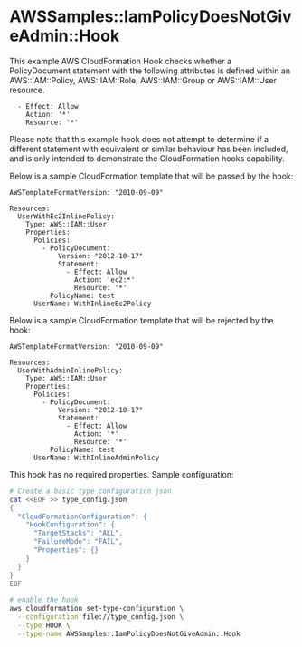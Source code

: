 # AWSSamples::IamPolicyDoesNotGiveAdmin::Hook

This example AWS CloudFormation Hook checks whether a PolicyDocument statement with the following attributes is defined within an AWS::IAM::Policy, AWS::IAM::Role, AWS::IAM::Group or AWS::IAM::User resource.
```
  - Effect: Allow
    Action: '*'
    Resource: '*'
```
Please note that this example hook does not attempt to determine if a different statement with equivalent or similar behaviour has been included, and is only intended to demonstrate the CloudFormation hooks capability.  

Below is a sample CloudFormation template that will be passed by the hook:
```
AWSTemplateFormatVersion: "2010-09-09"

Resources:
  UserWithEc2InlinePolicy:
    Type: AWS::IAM::User
    Properties: 
      Policies: 
        - PolicyDocument:
            Version: "2012-10-17"
            Statement:
              - Effect: Allow
                Action: 'ec2:*'
                Resource: '*'
          PolicyName: test
      UserName: WithInlineEc2Policy
```

Below is a sample CloudFormation template that will be rejected by the hook:
```
AWSTemplateFormatVersion: "2010-09-09"

Resources:
  UserWithAdminInlinePolicy:
    Type: AWS::IAM::User
    Properties: 
      Policies: 
        - PolicyDocument:
            Version: "2012-10-17"
            Statement:
              - Effect: Allow
                Action: '*'
                Resource: '*'
          PolicyName: test
      UserName: WithInlineAdminPolicy
```

This hook has no required properties.
Sample configuration:

```bash
# Create a basic type configuration json
cat <<EOF >> type_config.json
{
  "CloudFormationConfiguration": {
    "HookConfiguration": {
      "TargetStacks": "ALL",
      "FailureMode": "FAIL",
      "Properties": {}
    }
  }
}
EOF

# enable the hook
aws cloudformation set-type-configuration \
  --configuration file://type_config.json \
  --type HOOK \
  --type-name AWSSamples::IamPolicyDoesNotGiveAdmin::Hook
```
